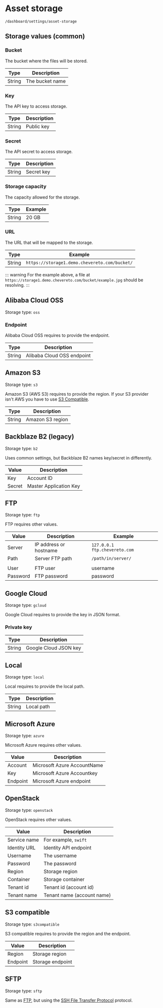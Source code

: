 # Asset storage

`/dashboard/settings/asset-storage`

## Storage values (common)

### Bucket

The bucket where the files will be stored.

| Type   | Description     |
| ------ | --------------- |
| String | The bucket name |

### Key

The API key to access storage.

| Type   | Description |
| ------ | ----------- |
| String | Public key  |

### Secret

The API secret to access storage.

| Type   | Description |
| ------ | ----------- |
| String | Secret key  |

### Storage capacity

The capacity allowed for the storage.

| Type   | Example |
| ------ | ------- |
| String | 20 GB   |

### URL

The URL that will be mapped to the storage.

| Type   | Example                                       |
| ------ | --------------------------------------------- |
| String | `https://storage1.demo.chevereto.com/bucket/` |

::: warning
For the example above, a file at `https://storage1.demo.chevereto.com/bucket/example.jpg` should be resolving.
:::

## Alibaba Cloud OSS

Storage type: `oss`

### Endpoint

Alibaba Cloud OSS requires to provide the endpoint.

| Type   | Description                |
| ------ | -------------------------- |
| String | Alibaba Cloud OSS endpoint |

## Amazon S3

Storage type: `s3`

Amazon S3 (AWS S3) requires to provide the region. If your S3 provider isn't AWS you have to use [S3 Compatible](#s3-compatible).

| Type   | Description      |
| ------ | ---------------- |
| String | Amazon S3 region |

## Backblaze B2 (legacy)

Storage type: `b2`

Uses common settings, but Backblaze B2 names key/secret in differently.

| Value  | Description            |
| ------ | ---------------------- |
| Key    | Account ID             |
| Secret | Master Application Key |

## FTP

Storage type: `ftp`

FTP requires other values.

| Value    | Description            | Example                         |
| -------- | ---------------------- | ------------------------------- |
| Server   | IP address or hostname | `127.0.0.1` `ftp.chevereto.com` |
| Path     | Server FTP path        | `/path/in/server/`              |
|          |
| User     | FTP user               | username                        |
| Password | FTP password           | password                        |

## Google Cloud

Storage type: `gcloud`

Google Cloud requires to provide the key in JSON format.

### Private key

| Type   | Description           |
| ------ | --------------------- |
| String | Google Cloud JSON key |

## Local

Storage type: `local`

Local requires to provide the local path.

| Type   | Description |
| ------ | ----------- |
| String | Local path  |

## Microsoft Azure

Storage type: `azure`

Microsoft Azure requires other values.

| Value    | Description                 |
| -------- | --------------------------- |
| Account  | Microsoft Azure AccountName |
| Key      | Microsoft Azure Accountkey  |
| Endpoint | Microsoft Azure endpoint    |

## OpenStack

Storage type: `openstack`

OpenStack requires other values.

| Value        | Description                |
| ------------ | -------------------------- |
| Service name | For example, `swift`       |
| Identity URL | Identity API endpoint      |
| Username     | The username               |
| Password     | The password               |
| Region       | Storage region             |
| Container    | Storage container          |
| Tenant id    | Tenant id (account id)     |
| Tenant name  | Tenant name (account name) |

## S3 compatible

Storage type: `s3compatible`

S3 compatible requires to provide the region and the endpoint.

| Value    | Description      |
| -------- | ---------------- |
| Region   | Storage region   |
| Endpoint | Storage endpoint |

## SFTP

Storage type: `sftp`

Same as [FTP](#ftp), but using the [SSH File Transfer Protocol](https://en.wikipedia.org/wiki/SSH_File_Transfer_Protocol) protocol.
